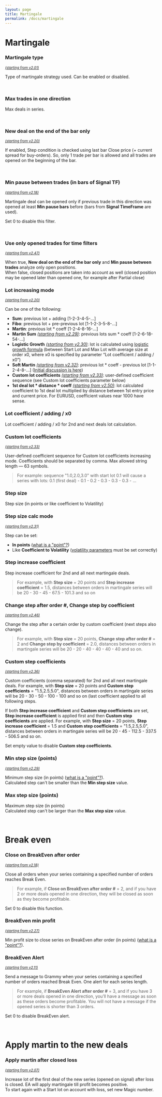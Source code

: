 ```yaml
---
layout: page
title: Martingale
permalink: /docs/martingale
---
```


# Martingale

### Martingale type

<sup>[*(starting from v2.01)*](/docs/versions-history#20200409-201)</sup>

Type of martingale strategy used. Can be enabled or disabled.

<br />

### Max trades in one direction

Max deals in series.

<br />

### New deal on the end of the bar only

<sup>[*(starting from v2.20)*](/docs/versions-history#20201103-220)</sup>

If enabled, Step condition is checked using last bar Close price (+ current spread for buy-orders). So, only 1 trade per bar is allowed and all trades are opened on the beginning of the bar.

<br />

### Min pause between trades (in bars of Signal TF)

<sup>[*(starting from v2.18)*](/docs/versions-history#20200908-218)</sup>

Martingale deal can be opened only if previous trade in this direction was opened at least **Min pause bars** before (bars from **Signal TimeFrame** are used).

Set 0 to disable this filter.

<br />

### Use only opened trades for time filters

<sup>[*(starting from v2.47)*](/docs/versions-history#20220520-247)</sup>

When true, **New deal on the end of the bar only** and **Min pause between trades** analyze only open positions.<br/>
When false, closed positions are taken into account as well (closed position may be opened later than opened one, for example after Partial close)


### Lot increasing mode

<sup>[*(starting from v2.20)*](/docs/versions-history#20201103-220)</sup>

Can be one of the following:<br/>
* **Sum**: previous lot + adding [1-2-3-4-5-...]
* **Fibo**: previous lot + pre-previous lot [1-1-2-3-5-8-...]
* **Martin**: previous lot * coeff [1-2-4-8-16-...]
* **Martin Sum** [*(starting from v2.29)*](/docs/versions-history#20210403-229): previous lots sum * coeff [1-2-6-18-54-...]
* **Logistic Growth** [*(starting from v2.30)*](/docs/versions-history#20210419-230): lot is calculated using [logistic growth formula](https://communitypowerea.userecho.com/en/communities/1/topics/199-smart-risk-limitation-of-martingale-by-logistic-growth) (between Start Lot and Max Lot with average size at order x0, where x0 is specified by parameter “Lot coefficient / adding / x0”)
* **Soft Martin** [*(starting from v2.32)*](/docs/versions-history#20210605-232): previous lot * coeff - previous lot [1-1-2-4-8-...] ([Initial discussion is here](https://communitypowerea.userecho.com/en/communities/1/topics/318-position-cutter-pc-reduce-the-lot-size-by-previous-lot-size-in-the-sequence))
* **Custom lot coefficients** [*(starting from v2.33)*](/docs/versions-history#20210610-233): user-defined coefficient sequence (see Custom lot coefficients parameter below)
* **1st deal lot * distance * coeff** [*(starting from v2.50)*](/docs/versions-history#20221014-20230107-250): lot calculated coefficient to 1st deal lot multiplied by distance between 1st entry price and current price. For EURUSD, coefficient values near 1000 have sense.


### Lot coefficient / adding / x0

Lot coefficient / adding / x0 for 2nd and next deals lot calculation.


### Custom lot coefficients

<sup>[*(starting from v2.33)*](/docs/versions-history#20210610-233)</sup>

User-defined coefficient sequence for Custom lot coefficients increasing mode. Coefficients should be separated by comma. Max allowed string length — 63 symbols.

> For example: sequence "1.0,2.0,3.0" with start lot 0.1 will cause a series with lots: 0.1 (first deal) - 0.1 - 0.2 - 0.3 - 0.3 - 0.3 - ...


### Step size

Step size (in points or like coefficient to Volatility)


### Step size calc mode

<sup>[*(starting from v2.31)*](/docs/versions-history#20210508-231)</sup>

Step can be set:<br/>
* **In points** ([what is a "point"?](/docs/FAQ/what-is-a-point))
* Like **Coefficient to Volatility** ([volatility parameters](/docs/volatility) must be set correctly)


### Step increase coefficient

Step increase coefficient for 2nd and all next martingale deals.

> For example, with **Step size** = 20 points and **Step increase coefficient** = 1.5, distances between orders in martingale series will be 20 - 30 - 45 - 67.5 - 101.3 and so on


### Change step after order #, Change step by coefficient

<sup>[*(starting from v2.46)*](/docs/versions-history#20220428-246)</sup>

Change the step after a certain order by custom coefficient (next steps also change).
> For example, with **Step size** = 20 points, **Change step after order #** = 2 and **Change step by coefficient** = 2.0, distances between orders in martingale series will be 20 - 20 - 40 - 40 - 40 - 40 and so on.


### Custom step coefficients

<sup>[*(starting from v2.36)*](/docs/versions-history#20210804-236)</sup>

Custom coefficients (comma separated) for 2nd and all next martingale deals. For example, with **Step size** = 20 points and **Custom step coefficients** = "1.5,2.5,5.0", distances between orders in martingale series will be 20 - 30 - 50 - 100 - 100 and so on (last coefficient applied to all following steps.

If both **Step increase coefficient** and **Custom step coefficients** are set, **Step increase coefficient** is applied first and then **Custom step coefficients** are applied. For example, with **Step size** = 20 points, **Step increase coefficient** = 1.5 and **Custom step coefficients** = "1.5,2.5,5.0", distances between orders in martingale series will be 20 - 45 - 112.5 - 337.5 - 506.5 and so on.

Set empty value to disable **Custom step coefficients**.


### Min step size (points)

<sup>[*(starting from v2.29)*](/docs/versions-history#20210403-229)</sup>

Minimum step size (in points) ([what is a "point"?](/docs/FAQ/what-is-a-point)).<br/>
Calculated step can't be smaller than the **Min step size** value.


### Max step size (points)

Maximum step size (in points)<br/>
Calculated step can't be larger than the **Max step size** value.


<br />

# Break even

### Close on BreakEven after order #

<sup>[*(starting from v2.18)*](/docs/versions-history#20200908-218)</sup>

Close all orders when your series containing a specified number of orders reaches Break Even.

> For example, if **Close on BreakEven after order #** = 2, and if you have 2 or more deals opened in one direction, they will be closed as soon as they become profitable.

Set 0 to disable this function.


### BreakEven min profit

<sup>[*(starting from v2.27)*](/docs/versions-history#20210302-227)</sup>

Min profit size to close series on BreakEven after order (in points) ([what is a "point"?](/docs/FAQ/what-is-a-point)).


### BreakEven Alert

<sup>[*(starting from v2.11)*](/docs/versions-history#20200528-211)</sup>

Send a message to Grammy when your series containing a specified number of orders reached Break Even. One alert for each series length.

> For example, if **BreakEven Alert after order #** = 3, and if you have 3 or more deals opened in one direction, you’ll have a message as soon as these orders become profitable. You will not have a message if the opened series is shorter than 3 orders.

Set 0 to disable BreakEven alert.


<br />

# Apply martin to the new deals

### Apply martin after closed loss

<sup>[*(starting from v2.07)*](/docs/versions-history#20200504-207)</sup>

Increase lot of the first deal of the new series (opened on signal) after loss is closed. EA will apply martingale till profit becomes positive.<br/>
To start again with a Start lot on account with loss, set new Magic number.

